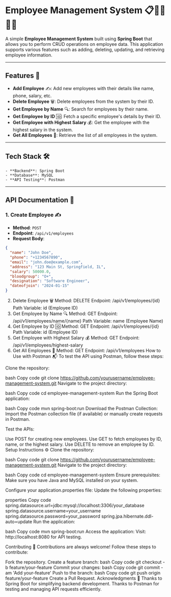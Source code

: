 # **Employee Management System** 📋👨‍💼👩‍💼

A simple **Employee Management System** built using **Spring Boot** that allows you to perform CRUD operations on employee data. This application supports various features such as adding, deleting, updating, and retrieving employee information.

---

## **Features** 🚀

- **Add Employee** ✍️: Add new employees with their details like name, phone, salary, etc.
- **Delete Employee** 🗑️: Delete employees from the system by their ID.
- **Get Employee by Name** 🔍: Search for employees by their name.
- **Get Employee by ID** 🆔: Fetch a specific employee's details by their ID.
- **Get Employee with Highest Salary** 💰: Get the employee with the highest salary in the system.
- **Get All Employees** 📜: Retrieve the list of all employees in the system.

---

## **Tech Stack** 🛠️
```
- **Backend**: Spring Boot  
- **Database**: MySQL  
- **API Testing**: Postman
``` 

---

## **API Documentation** 📡

### **1. Create Employee** ✍️
- **Method**: `POST`  
- **Endpoint**: `/api/v1/employees`  
- **Request Body**:  
```json
{
  "name": "John Doe",
  "phone": "+1234567890",
  "email": "john.doe@example.com",
  "address": "123 Main St, Springfield, IL",
  "salary": 50000.0,
  "bloodgroup": "O+",
  "designation": "Software Engineer",
  "dateofjoin": "2024-01-15"
}
```
2. Delete Employee 🗑️
Method: DELETE
Endpoint: /api/v1/employees/{id}
Path Variable: id (Employee ID)
3. Get Employee by Name 🔍
Method: GET
Endpoint: /api/v1/employees/name/{name}
Path Variable: name (Employee Name)
4. Get Employee by ID 🆔
Method: GET
Endpoint: /api/v1/employees/{id}
Path Variable: id (Employee ID)
5. Get Employee with Highest Salary 💰
Method: GET
Endpoint: /api/v1/employees/highest-salary
6. Get All Employees 📜
Method: GET
Endpoint: /api/v1/employees
How to Use with Postman 📬
To test the API using Postman, follow these steps:

Clone the repository:

bash
Copy code
git clone https://github.com/yourusername/employee-management-system.git
Navigate to the project directory:

bash
Copy code
cd employee-management-system
Run the Spring Boot application:

bash
Copy code
mvn spring-boot:run
Download the Postman Collection:
Import the Postman collection file (if available) or manually create requests in Postman.

Test the APIs:

Use POST for creating new employees.
Use GET to fetch employees by ID, name, or the highest salary.
Use DELETE to remove an employee by ID.
Setup Instructions ⚙️
Clone the repository:

bash
Copy code
git clone https://github.com/yourusername/employee-management-system.git
Navigate to the project directory:

bash
Copy code
cd employee-management-system
Ensure prerequisites:
Make sure you have Java and MySQL installed on your system.

Configure your application.properties file:
Update the following properties:

properties
Copy code
spring.datasource.url=jdbc:mysql://localhost:3306/your_database
spring.datasource.username=your_username
spring.datasource.password=your_password
spring.jpa.hibernate.ddl-auto=update
Run the application:

bash
Copy code
mvn spring-boot:run
Access the application:
Visit:
http://localhost:8080 for API testing.

Contributing 🤝
Contributions are always welcome! Follow these steps to contribute:

Fork the repository.
Create a feature branch:
bash
Copy code
git checkout -b feature/your-feature
Commit your changes:
bash
Copy code
git commit -am 'Add your-feature'
Push to the branch:
bash
Copy code
git push origin feature/your-feature
Create a Pull Request.
Acknowledgments 🙏
Thanks to Spring Boot for simplifying backend development.
Thanks to Postman for testing and managing API requests efficiently.
